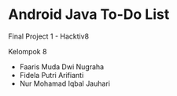 # Android Java To-Do List

Final Project 1 - Hacktiv8

Kelompok 8
- Faaris Muda Dwi Nugraha
- Fidela Putri Arifianti
- Nur Mohamad Iqbal Jauhari
